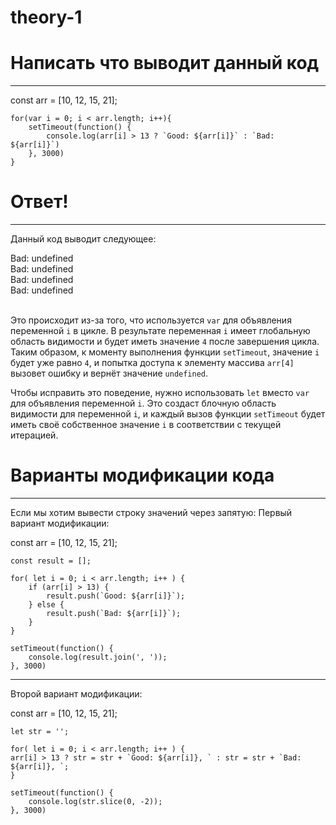# theory-1


# Написать что выводит данный код
______________________________________________________________________________

<nobr>
    const arr = [10, 12, 15, 21];

    for(var i = 0; i < arr.length; i++){
        setTimeout(function() {
            console.log(arr[i] > 13 ? `Good: ${arr[i]}` : `Bad: ${arr[i]}`)
        }, 3000)
    }
</nobr>

# Ответ!
______________________________________________________________________________

Данный код выводит следующее:

 <nobr>  
        Bad: undefined <br />
        Bad: undefined <br />
        Bad: undefined <br />
        Bad: undefined <br />
</nobr> <br />


Это происходит из-за того, что используется `var` для объявления переменной `i` в цикле.
В результате переменная `i` имеет глобальную область видимости и будет иметь значение `4` после завершения цикла.
Таким образом, к моменту выполнения функции `setTimeout`, значение `i` будет уже равно `4`, и попытка доступа к элементу
массива `arr[4]` вызовет ошибку и вернёт значение `undefined`.

Чтобы исправить это поведение, нужно использовать `let` вместо `var` для объявления переменной `i`.
Это создаст блочную область видимости для переменной `i`, и каждый вызов функции `setTimeout`
будет иметь своё собственное значение `i` в соответствии с текущей итерацией.


# Варианты модификации кода
______________________________________________________________________________

Если мы хотим вывести строку значений через запятую:
Первый вариант модификации:

<nobr>
    const arr = [10, 12, 15, 21];

    const result = [];

    for( let i = 0; i < arr.length; i++ ) {
        if (arr[i] > 13) {
            result.push(`Good: ${arr[i]}`);
        } else {
            result.push(`Bad: ${arr[i]}`);
        }
    }

    setTimeout(function() {
        console.log(result.join(', '));
    }, 3000)
</nobr>


______________________________________________________________________________

Второй вариант модификации:

<nobr>
    const arr = [10, 12, 15, 21];

    let str = '';

    for( let i = 0; i < arr.length; i++ ) {
    arr[i] > 13 ? str = str + `Good: ${arr[i]}, ` : str = str + `Bad: ${arr[i]}, `;
    }

    setTimeout(function() {
        console.log(str.slice(0, -2));
    }, 3000)
</nobr>